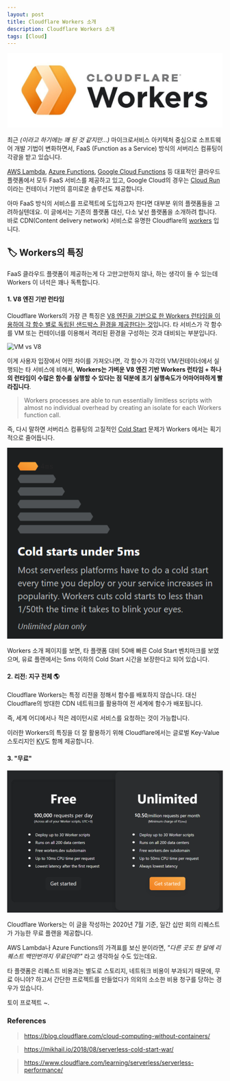 ```yaml
---
layout: post
title: Cloudflare Workers 소개
description: Cloudflare Workers 소개
tags: [Cloud]
---
```


![Workers Logo](/assets/post_images/cloudflare_workers_logo.jpg)

최근 _(이라고 하기에는 꽤 된 것 같지만...)_ 마이크로서비스 아키텍처 중심으로 소프트웨어 개발 기법이 변화하면서,
FaaS (Function as a Service) 방식의 서버리스 컴퓨팅이 각광을 받고 있습니다.

[AWS Lambda](https://aws.amazon.com/ko/lambda/), [Azure Functions](https://azure.microsoft.com/ko-kr/services/functions/), [Google Cloud Functions](https://cloud.google.com/functions) 등 대표적인 클라우드 플랫폼에서
모두 FaaS 서비스를 제공하고 있고,
Google Cloud의 경우는 [Cloud Run](https://cloud.google.com/run?hl=ko)이라는 컨테이너 기반의 흥미로운 솔루션도 제공합니다.

아마 FaaS 방식의 서비스를 프로젝트에 도입하고자 한다면 대부분 위의 플랫폼들을 고려하실텐데요.
이 글에서는 기존의 플랫폼 대신, 다소 낯선 플랫폼을 소개하려 합니다.
바로 CDN(Content delivery network) 서비스로 유명한 Cloudflare의 [workers](https://workers.cloudflare.com/) 입니다.

## 🏷️ Workers의 특징

FaaS 클라우드 플랫폼이 제공하는게 다 고만고만하지 않나,
하는 생각이 들 수 있는데 Workers 이 녀석은 꽤나 독특합니다.

#### 1. V8 엔진 기반 런타임

Cloudflare Workers의 가장 큰 특징은 [V8 엔진을 기반으로 한 Workers 런타임을 이용하여 각 함수 별로 독립된 샌드박스 환경을 제공한다는 것](https://developers.cloudflare.com/workers/about/how-it-works/)입니다. 타 서비스가 각 함수를 VM 또는 컨테이너를 이용해서 격리된 환경을 구성하는 것과 대비되는 부분입니다.

![VM vs V8](https://developers.cloudflare.com/workers/about/media/isolates.png)

이게 사용자 입장에서 어떤 차이를 가져오나면, 각 함수가 각각의 VM/컨테이너에서 실행되는 타 서비스에 비해서, __Workers는 가벼운 V8 엔진 기반 Workers 런타임 + 하나의 런타임이 수많은 함수를 실행할 수 있다는 점 덕분에 초기 실행속도가 어마어마하게 빨라집니다__.

> Workers processes are able to run essentially limitless scripts with almost no individual overhead by creating an isolate for each Workers function call.

즉, 다시 말하면 서버리스 컴퓨팅의 고질적인 [Cold Start](https://mikhail.io/serverless/coldstarts/big3/) 문제가 Workers 에서는 획기적으로 줄어듭니다.

![Workers Logo](/assets/post_images/cloudflare_workers_cold_start.PNG)

Workers 소개 페이지를 보면, 타 플랫폼 대비 50배 빠른 Cold Start 벤치마크를 보였으며, 유료 플랜에서는 5ms 이하의 Cold Start 시간을 보장한다고 되어 있습니다.

#### 2. 리전: 지구 전체 🌎

Cloudflare Workers는 특정 리전을 정해서 함수를 배포하지 않습니다.
대신 Cloudflare의 방대한 CDN 네트워크를 활용하여 전 세계에 함수가 배포됩니다.

즉, 세계 어디에서나 적은 레이턴시로 서비스를 요청하는 것이 가능합니다.

이러한 Workers의 특징을 더 잘 활용하기 위해 Cloudflare에서는 글로벌 Key-Value 스토리지인 [KV](https://developers.cloudflare.com/workers/reference/storage)도 함께 제공합니다.

#### 3. "무료"

![Workers Logo](/assets/post_images/cloudflare_workers_pricing.PNG)

Cloudflare Workers는 이 글을 작성하는 2020년 7월 기준, 일간 십만 회의 리퀘스트가 가능한 무료 플랜을 제공합니다.

AWS Lambda나 Azure Functions의 가격표를 보신 분이라면, _"다른 곳도 한 달에 리퀘스트 백만번까지 무료던데?"_ 라고 생각하실 수도 있는데요.

타 플랫폼은 리퀘스트 비용과는 별도로 스토리지, 네트워크 비용이 부과되기 때문에,
무료 아니야? 하고서 간단한 프로젝트를 만들었다가 의외의 소소한 비용 청구를 당하는 경우가 있습니다.

토이 프로젝트 ~.

### References

> https://blog.cloudflare.com/cloud-computing-without-containers/

> https://mikhail.io/2018/08/serverless-cold-start-war/

> https://www.cloudflare.com/learning/serverless/serverless-performance/